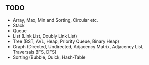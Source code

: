 ## TODO
* Array, Max, Min and Sorting, Circular etc.
* Stack
* Queue
* List (Link List, Doubly Link List)
* Tree (BST, AVL, Heap, Priority Queue, Binary Heap)
* Graph (Directed, Undirected, Adjacency Matrix, Adjacency List, Traversals BFS, DFS)
* Sorting (Bubble, Quick, Hash-Table